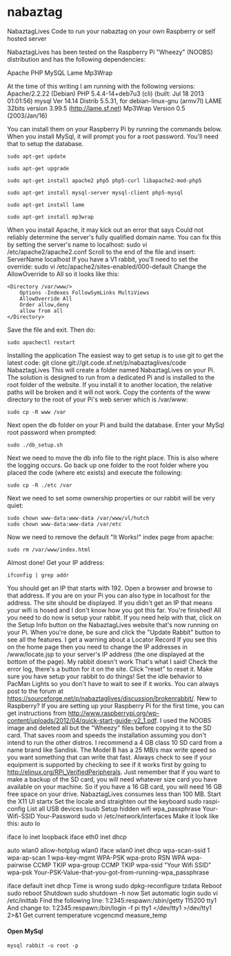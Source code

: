 nabaztag
========

NabaztagLives Code to run your nabaztag on your own Raspberry or self hosted server


NabaztagLives has been tested on the Raspberry Pi "Wheezy" (NOOBS) distribution and has the following dependencies:

Apache
PHP
MySQL
Lame
Mp3Wrap

At the time of this writing I am running with the following versions:
Apache/2.2.22 (Debian)
PHP 5.4.4-14+deb7u3 (cli) (built: Jul 18 2013 01:01:56)
mysql Ver 14.14 Distrib 5.5.31, for debian-linux-gnu (armv7l)
LAME 32bits version 3.99.5 (http://lame.sf.net)
Mp3Wrap Version 0.5 (2003/Jan/16)

You can install them on your Raspberry Pi by running the commands below. When you install MySql, it will prompt you for a root password. You'll need that to setup the database.

```
sudo apt-get update

sudo apt-get upgrade

sudo apt-get install apache2 php5 php5-curl libapache2-mod-php5

sudo apt-get install mysql-server mysql-client php5-mysql

sudo apt-get install lame

sudo apt-get install mp3wrap

```
When you install Apache, it may kick out an error that says Could not reliably determine the server's fully qualified domain name. You can fix this by setting the server's name to localhost:
sudo vi /etc/apache2/apache2.conf
Scroll to the end of the file and insert:
ServerName localhost
If you have a V1 rabbit, you'll need to set the override:
sudo vi /etc/apache2/sites-enabled/000-default
Change the AllowOverride to All so it looks like this:

```
<Directory /var/www/>            
    Options -Indexes FollowSymLinks MultiViews            
    AllowOverride All            
    Order allow,deny            
    allow from all   
</Directory>
```

Save the file and exit.
Then do:

```
sudo apachectl restart
```


Installing the application
The easiest way to get setup is to use git to get the latest code:
git clone git://git.code.sf.net/p/nabaztaglives/code NabaztagLives
This will create a folder named NabaztagLives on your Pi.
The solution is designed to run from a dedicated Pi and is installed to the root folder of the website. If you install it to another location, the relative paths will be broken and it will not work. Copy the contents of the www directory to the root of your Pi's web server which is /var/www:

```
sudo cp -R www /var
```

Next open the db folder on your Pi and build the database. Enter your MySql root password when prompted:

```
sudo ./db_setup.sh
```

Next we need to move the db info file to the right place. This is also where the logging occurs. Go back up one folder to the root folder where you placed the code (where etc exists) and execute the following:

```
sudo cp -R ./etc /var
```

Next we need to set some ownership properties or our rabbit will be very quiet:

```
sudo chown www-data:www-data /var/www/vl/hutch
sudo chown www-data:www-data /var/etc
```

Now we need to remove the default "It Works!" index page from apache:

```
sudo rm /var/www/index.html
```

Almost done! Get your IP address:

```
ifconfig | grep addr
```

You should get an IP that starts with 192. Open a browser and browse to that address. If you are on your Pi you can also type in localhost for the address. The site should be displayed. If you didn't get an IP that means your wifi is hosed and I don't know how you got this far.
You're finished! All you need to do now is setup your rabbit. If you need help with that, click on the Setup Info button on the NabaztagLives website that's now running on your Pi. When you're done, be sure and click the "Update Rabbit" button to see all the features.
I get a warning about a Locator Record
If you see this on the home page then you need to change the IP addresses in /www/locate.jsp to your server's IP address (the one displayed at the bottom of the page).
My rabbit doesn't work
That's what I said! Check the error log, there's a button for it on the site. Click "reset" to reset it. Make sure you have setup your rabbit to do things! Set the idle behavior to PacMan Lights so you don't have to wait to see if it works. You can always post to the forum at https://sourceforge.net/p/nabaztaglives/discussion/brokenrabbit/.
New to Raspberry?
If you are setting up your Raspberry Pi for the first time, you can get instructions from http://www.raspberrypi.org/wp-content/uploads/2012/04/quick-start-guide-v2_1.pdf.
I used the NOOBS image and deleted all but the "Wheezy" files before copying it to the SD card. That saves room and speeds the installation assuming you don't intend to run the other distros.
I recommend a 4 GB class 10 SD card from a name brand like Sandisk. The Model B has a 25 MB/s max write speed so you want something that can write that fast. Always check to see if your equipment is supported by checking to see if it works first by going to http://elinux.org/RPi_VerifiedPeripherals.
Just remember that if you want to make a backup of the SD card, you will need whatever size card you have available on your machine. So if you have a 16 GB card, you will need 16 GB free space on your drive. NabaztagLives consumes less than 100 MB.
Start the X11 UI
startx
Set the locale and straighten out the keyboard
sudo raspi-config
List all USB devices
lsusb
Setup hidden wifi
wpa_passphrase Your-Wifi-SSID Your-Password
sudo vi /etc/network/interfaces
Make it look like this:
auto lo

iface lo inet loopback
iface eth0 inet dhcp

auto wlan0
allow-hotplug wlan0
iface wlan0 inet dhcp
   wpa-scan-ssid 1
   wpa-ap-scan 1
   wpa-key-mgmt WPA-PSK
   wpa-proto RSN WPA
   wpa-pairwise CCMP TKIP
   wpa-group CCMP TKIP
   wpa-ssid "Your Wifi SSID"
   wpa-psk Your-PSK-Value-that-you-got-from-running-wpa_passphrase

iface default inet dhcp
Time is wrong
sudo dpkg-reconfigure tzdata
Reboot
sudo reboot
Shutdown
sudo shutdown -h now
Set automatic login
sudo vi /etc/inittab
Find the following line:
1:2345:respawn:/sbin/getty 115200 tty1
And change to:
1:2345:respawn:/bin/login -f pi tty1 </dev/tty1 >/dev/tty1 2>&1
Get current temperature
vcgencmd measure_temp

#### Open MySql
```
mysql rabbit -u root -p
```
